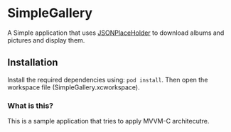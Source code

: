 # SimpleGallery

A Simple application that uses [JSONPlaceHolder](https://jsonplaceholder.typicode.com/) to download albums and pictures and display them.

## Installation

Install the required dependencies using: `pod install`. Then open the workspace file (SimpleGallery.xcworkspace).

### What is this?

This is a sample application that tries to apply MVVM-C architecutre.
